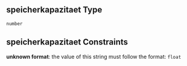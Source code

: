 ## speicherkapazitaet Type

`number`

## speicherkapazitaet Constraints

**unknown format**: the value of this string must follow the format: `float`
